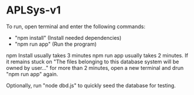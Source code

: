 # APLSys-v1

To run, open terminal and enter the following commands: 
 - "npm install" (Install needed dependencies)
 - "npm run app" (Run the program)

npm Install usually takes 3 minutes
npm run app usually takes 2 minutes. If it remains stuck on "The files belonging to this database system will be owned by user..." for more than 2 minutes, open a new terminal and drun "npm run app" again.

Optionally, run "node dbd.js" to quickly seed the database for testing.
